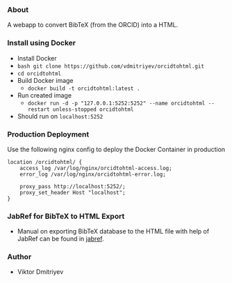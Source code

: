 ### About

A webapp to convert BibTeX (from the ORCID) into a HTML.

### Install using Docker

* Install Docker
* ```bash git clone https://github.com/vdmitriyev/orcidtohtml.git```
* ```cd orcidtohtml```
* Build Docker image
	+ ```docker build -t orcidtohtml:latest .```
* Run created image
	+  ```docker run -d -p "127.0.0.1:5252:5252" --name orcidtohtml --restart unless-stopped orcidtohtml```
* Should run on ```localhost:5252```

### Production Deployment

Use the following nginx config to deploy the Docker Container in production

```
location /orcidtohtml/ {
    access_log /var/log/nginx/orcidtohtml-access.log;
    error_log /var/log/nginx/orcidtohtml-error.log;

    proxy_pass http://localhost:5252/;
    proxy_set_header Host "localhost";
}
```

### JabRef for BibTeX to HTML Export

* Manual on exporting BibTeX database to the HTML file with help of JabRef can be found in [jabref](jabref).

### Author

* Viktor Dmitriyev
